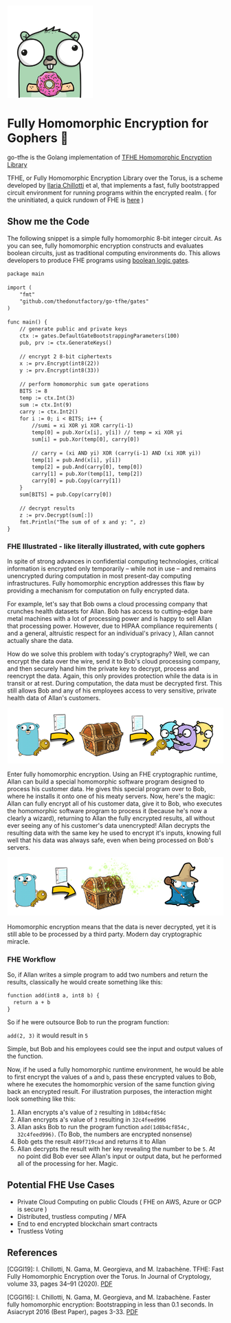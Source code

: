 <img src="docs/images/gopher.png" alt="FHE Gopher" width="200"/>

# Fully Homomorphic Encryption for Gophers 🍩

go-tfhe is the Golang implementation of [TFHE Homomorphic Encryption Library](https://tfhe.github.io/tfhe/)

TFHE, or Fully Homomorphic Encryption Library over the Torus, is a scheme developed by [Ilaria Chillotti](https://github.com/ilachill) et al, that implements a fast, fully bootstrapped circuit environment for running programs within the encrypted realm. ( for the uninitiated, a quick rundown of FHE is [here](#fhe-illustrated---like-literally-illustrated-with-cute-gophers) )

## Show me the Code

The following snippet is a simple fully homomorphic 8-bit integer circuit. As you can see, fully homomorphic encryption constructs and evaluates boolean circuits, just as traditional computing environments do. This allows developers to produce FHE programs using [boolean logic gates](https://en.wikipedia.org/wiki/Logic_gate).

```golang
package main

import (
	"fmt"
	"github.com/thedonutfactory/go-tfhe/gates"
)

func main() {
	// generate public and private keys
	ctx := gates.DefaultGateBootstrappingParameters(100)
	pub, prv := ctx.GenerateKeys()

	// encrypt 2 8-bit ciphertexts
	x := prv.Encrypt(int8(22))
	y := prv.Encrypt(int8(33))

	// perform homomorphic sum gate operations
	BITS := 8
	temp := ctx.Int(3)
	sum := ctx.Int(9)
	carry := ctx.Int2()
	for i := 0; i < BITS; i++ {
		//sumi = xi XOR yi XOR carry(i-1)
		temp[0] = pub.Xor(x[i], y[i]) // temp = xi XOR yi
		sum[i] = pub.Xor(temp[0], carry[0])

		// carry = (xi AND yi) XOR (carry(i-1) AND (xi XOR yi))
		temp[1] = pub.And(x[i], y[i])
		temp[2] = pub.And(carry[0], temp[0])
		carry[1] = pub.Xor(temp[1], temp[2])
		carry[0] = pub.Copy(carry[1])
	}
	sum[BITS] = pub.Copy(carry[0])

	// decrypt results
	z := prv.Decrypt(sum[:])
	fmt.Println("The sum of of x and y: ", z)
}
```

### FHE Illustrated - like literally illustrated, with cute gophers

In spite of strong advances in confidential computing technologies, critical information is encrypted only temporarily – while not in use – and remains unencrypted during computation in most present-day computing infrastructures. Fully homomorphic encryption addresses this flaw by providing a mechanism for computation on fully encrypted data.

For example, let's say that Bob owns a cloud processing company that crunches health datasets for Allan. Bob has access to cutting-edge bare metal machines with a lot of processing power and is happy to sell Allan that processing power. However, due to HIPAA compliance requirements ( and a general, altruistic respect for an individual's privacy ), Allan cannot actually share the data.

How do we solve this problem with today's cryptography? Well, we can encrypt the data over the wire, send it to Bob's cloud processing company, and then securely hand him the private key to decrypt, process and reencrypt the data. Again, this only provides protection while the data is in transit or at rest. During computation, the data must be decrypted first. This still allows Bob and any of his employees access to very sensitive, private health data of Allan's customers.

<p align="center">
<img src="docs/images/enc1-1.png" alt="FHE Gopher"/>
</p>

Enter fully homomorphic encryption. Using an FHE cryptographic runtime, Allan can build a special homomorphic software program designed to process his customer data. He gives this special program over to Bob, where he installs it onto one of his meaty servers. Now, here's the magic: Allan can fully encrypt all of his customer data, give it to Bob, who executes the homomorphic software program to process it (because he's now a clearly a wizard), returning to Allan the fully encrypted results, all without ever seeing any of his customer's data unencrypted! Allan decrypts the resulting data with the same key he used to encrypt it's inputs, knowing full well that his data was always safe, even when being processed on Bob's servers.

<p align="center">
<img src="docs/images/enc2.png" alt="FHE Gopher"/>
</p>
Homomorphic encryption means that the data is never decrypted, yet it is still able to be processed by a third party. Modern day cryptographic miracle.

### FHE Workflow

So, if Allan writes a simple program to add two numbers and return the results, classically he would create something like this:

```solidity
function add(int8 a, int8 b) {
  return a + b
}
```

So if he were outsource Bob to run the program function:

`add(2, 3)` it would result in `5`

Simple, but Bob and his employees could see the input and output values of the function.

Now, if he used a fully homomorphic runtime environment, he would be able to first encrypt the values of `a` and `b`, pass these encrypted values to Bob, where he executes the homomorphic version of the same function giving back an encrypted result. For illustration purposes, the interaction might look something like this:

1. Allan encrypts a's value of `2` resulting in `1d8b4cf854c`
2. Allan encrypts a's value of `3` resulting in `32c4feed996`
3. Allan asks Bob to run the program function `add(1d8b4cf854c, 32c4feed996)`. (To Bob, the numbers are encrypted nonsense)
4. Bob gets the result `489f719cad` and returns it to Allan
5. Allan decrypts the result with her key revealing the number to be `5`. At no point did Bob ever see Allan's input or output data, but he performed all of the processing for her. Magic.

## Potential FHE Use Cases

* Private Cloud Computing on public Clouds ( FHE on AWS, Azure or GCP is secure )
* Distributed, trustless computing / MFA
* End to end encrypted blockchain smart contracts
* Trustless Voting

## References

[CGGI19]: I. Chillotti, N. Gama, M. Georgieva, and M. Izabachène. TFHE: Fast Fully Homomorphic Encryption over the Torus. In Journal of Cryptology, volume 33, pages 34–91 (2020). [PDF](https://eprint.iacr.org/2018/421.pdf)

[CGGI16]: I. Chillotti, N. Gama, M. Georgieva, and M. Izabachène. Faster fully homomorphic encryption: Bootstrapping in less than 0.1 seconds. In Asiacrypt 2016 (Best Paper), pages 3-33. [PDF](https://eprint.iacr.org/2016/870.pdf)


